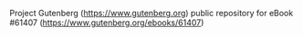 Project Gutenberg (https://www.gutenberg.org) public repository for eBook #61407 (https://www.gutenberg.org/ebooks/61407)
